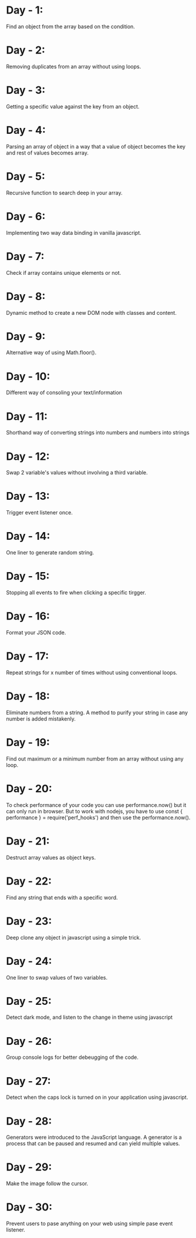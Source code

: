 # Day - 1:
Find an object from the array based on the condition.

# Day - 2:
Removing duplicates from an array without using loops.

# Day - 3:
Getting a specific value against the key from an object.

# Day - 4:
Parsing an array of object in a way that a value of object becomes the key and rest of values becomes array.

# Day - 5:
Recursive function to search deep in your array.

# Day - 6:
Implementing two way data binding in vanilla javascript.

# Day - 7:
Check if array contains unique elements or not.

# Day - 8:
Dynamic method to create a new DOM node with classes and content.

# Day - 9:
Alternative way of using Math.floor().

# Day - 10:
Different way of consoling your text/information

# Day - 11:
Shorthand way of converting strings into numbers and numbers into strings

# Day - 12:
Swap 2 variable's values without involving a third variable.

# Day - 13:
Trigger event listener once.

# Day - 14:
One liner to generate random string.
# Day - 15:
Stopping all events to fire when clicking a specific tirgger.
# Day - 16:
Format your JSON code.
# Day - 17:
Repeat strings for x number of times without using conventional loops.
# Day - 18:
Eliminate numbers from a string. A method to purify your string in case any number is added mistakenly.
# Day - 19:
Find out maximum or a minimum number from an array without using any loop.
# Day - 20:
To check performance of your code you can use performance.now() but it can only run in browser. But to work with nodejs, you have to use const { performance } = require('perf_hooks') and then use the performance.now().
# Day - 21:
Destruct array values as object keys.
# Day - 22:
Find any string that ends with a specific word.
# Day - 23:
Deep clone any object in javascript using a simple trick.
# Day - 24:
One liner to swap values of two variables.
# Day - 25:
Detect dark mode, and listen to the change in theme using javascript
# Day - 26:
Group console logs for better debeugging of the code.
# Day - 27:
Detect when the caps lock is turned on in your application using javascript.
# Day - 28:
Generators were introduced to the JavaScript language. A generator is a process that can be paused and resumed and can yield multiple values.
# Day - 29:
Make the image follow the cursor.
# Day - 30:
Prevent users to pase anything on your web using simple pase event listener.